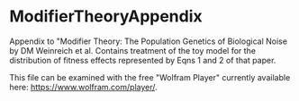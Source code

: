 # ModifierTheoryAppendix
Appendix to "Modifier Theory: The Population Genetics of Biological Noise by DM Weinreich et al. Contains treatment of the toy model for the distribution of fitness effects represented by Eqns 1 and 2 of that paper.

This file can be examined with the free "Wolfram Player" currently available here: https://www.wolfram.com/player/.
